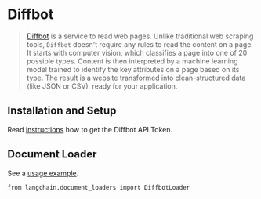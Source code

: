 Diffbot
=======

> [Diffbot](https://docs.diffbot.com/docs) is a service to read web pages. Unlike traditional web scraping tools, `Diffbot` doesn't require any rules to read the content on a page. It starts with computer vision, which classifies a page into one of 20 possible types. Content is then interpreted by a machine learning model trained to identify the key attributes on a page based on its type. The result is a website transformed into clean-structured data (like JSON or CSV), ready for your application.

Installation and Setup[​](#installation-and-setup "Direct link to Installation and Setup")
------------------------------------------------------------------------------------------

Read [instructions](https://docs.diffbot.com/reference/authentication) how to get the Diffbot API Token.

Document Loader[​](#document-loader "Direct link to Document Loader")
---------------------------------------------------------------------

See a [usage example](/docs/modules/data_connection/document_loaders/integrations/diffbot.html).

    from langchain.document_loaders import DiffbotLoader